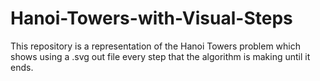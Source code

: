 # Hanoi-Towers-with-Visual-Steps
This repository is a representation of the Hanoi Towers problem which shows using a .svg out file every step that the algorithm is making until it ends.
